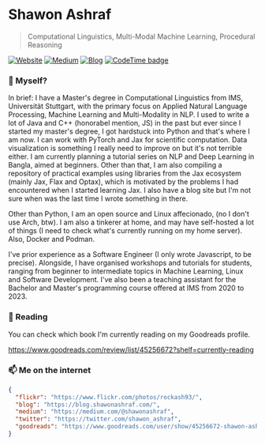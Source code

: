 # Shawon Ashraf
> Computational Linguistics, Multi-Modal Machine Learning, Procedural Reasoning

[![Website](https://img.shields.io/badge/--website?label=Website&logo=safari&style=social)](https://shawonashraf.com)
[![Medium](https://img.shields.io/badge/--medium?label=Medium&logo=medium&style=social)](https://medium.com/@shawonashraf)
[![Blog](https://img.shields.io/badge/--blog?label=Blog&logo=blog&style=social)](https://blog.shawonashraf.com/)
[![CodeTime badge](https://img.shields.io/endpoint?style=social&url=https%3A%2F%2Fapi.codetime.dev%2Fshield%3Fid%3D16798%26project%3D%26in%3D0)](https://codetime.dev)


### 🤔 Myself?
In brief: I have a Master's degree in Computational Linguistics from IMS, Universität Stuttgart, with the primary focus on Applied Natural Language Processing, Machine Learning and Multi-Modality in NLP. I used to write a lot of Java and C++ (honorabel mention, JS) in the past but ever since I started my master's degree, I got hardstuck into Python
and that's where I am now. I can work with PyTorch and Jax for scientific computation. Data visualization is something I really need to improve on but it's not terrible either. I am currently planning a tutorial series on NLP and Deep Learning in Bangla, aimed at beginners. Other than that, I am also compiling a repository 
of practical examples using libraries from the Jax ecosystem (mainly Jax, Flax and Optax), which is motivated by the problems I had encountered when I started learning Jax. I also have a blog site but I'm not sure when was the last time I wrote something in there. 

Other than Python, I am an open source and Linux affecionado, (no I don't use Arch, btw). I am also a tinkerer at home, and may have self-hosted a lot of things (I need to check what's currently running on my home server). Also, Docker and Podman. 

I've prior experience as a Software Engineer (I only wrote Javascript, to be precise). Alongside, I have organised workshops and tutorials for students, ranging from beginner to intermediate topics in Machine Learning, Linux and Software Development. I've also been a teaching assistant for the Bachelor and Master's programming course offered at IMS from 2020 to 2023. 

### 🔭 Reading
You can check which book I'm currently reading on my Goodreads profile. 

https://www.goodreads.com/review/list/45256672?shelf=currently-reading


### 📫 Me on the internet
```json
{
  "flickr": "https://www.flickr.com/photos/rockash93/",
  "blog": "https://blog.shawonashraf.com/",
  "medium": "https://medium.com/@shawonashraf",
  "twitter": "https://twitter.com/shawon_ashraf",
  "goodreads": "https://www.goodreads.com/user/show/45256672-shawon-ashraf"
}
```

